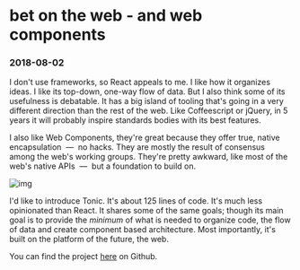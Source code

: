 # bet on the web - and web components

### 2018-08-02

I don't use frameworks, so React appeals to me. I like how it organizes ideas.
I like its top-down, one-way flow of data. But I also think some of its
usefulness is debatable. It has a big island of tooling that's going in a
very different direction than the rest of the web. Like Coffeescript or jQuery,
in 5 years it will probably inspire standards bodies with its best features.

I also like Web Components, they're great because they offer true, native
encapsulation &nbsp;&mdash;&nbsp; no hacks. They are mostly the result of
consensus among the web's working groups. They're pretty awkward, like most of
the web's native APIs &nbsp;&mdash;&nbsp; but a foundation to build on.

![img](https://raw.githubusercontent.com/hxoht/tonic/addimage/readme-tonic.png)

I'd like to introduce Tonic. It's about 125 lines of code. It's much less
opinionated than React. It shares some of the same goals; though its main goal
is to provide the *minimum* of what is needed to organize code, the flow of
data and create component based architecture. Most importantly, it's built on
the platform of the future, the web.

You can find the project [here][0] on Github.

[0]:https://github.com/hxoht/tonic/
